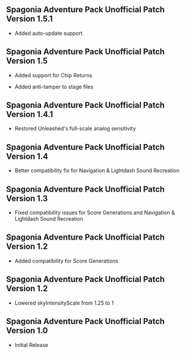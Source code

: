 ## Spagonia Adventure Pack Unofficial Patch Version 1.5.1

- Added auto-update support

## Spagonia Adventure Pack Unofficial Patch Version 1.5

- Added support for Chip Returns

- Added anti-tamper to stage files

## Spagonia Adventure Pack Unofficial Patch Version 1.4.1

- Restored Unleashed's full-scale analog sensitivity

## Spagonia Adventure Pack Unofficial Patch Version 1.4

- Better compatibility fix for Navigation & Lightdash Sound Recreation

## Spagonia Adventure Pack Unofficial Patch Version 1.3

- Fixed compatibility issues for Score Generations and Navigation & Lightdash Sound Recreation

## Spagonia Adventure Pack Unofficial Patch Version 1.2

- Added compatibility for Score Generations

## Spagonia Adventure Pack Unofficial Patch Version 1.2

- Lowered skyIntensityScale from 1.25 to 1

## Spagonia Adventure Pack Unofficial Patch Version 1.0

- Initial Release